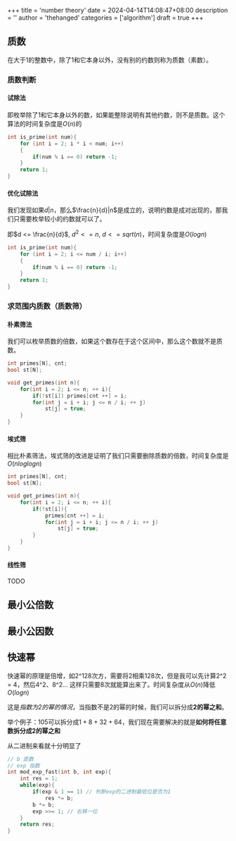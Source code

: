 +++
title = 'number theory'
date = 2024-04-14T14:08:47+08:00
description = ''
author = 'thehanged'
categories = ['algorithm']
draft = true
+++

## 质数
在大于1的整数中，除了1和它本身以外，没有别的约数则称为质数（素数）。

### 质数判断
#### 试除法
即枚举除了1和它本身以外的数，如果能整除说明有其他约数，则不是质数。这个算法的时间复杂度是$O(n)$的
```cpp
int is_prime(int num){
    for (int i = 2; i * i < num; i++)
    {
        if(num % i == 0) return -1;
    }
    return 1;
}
```

#### 优化试除法
我们发现如果$d|n$，那么$\frac{n}{d}|n$是成立的，说明约数是成对出现的，那我们只需要枚举较小的约数就可以了。

即$d <= \frac{n}{d}$, $d^2 <= n$, $d <= sqrt(n)$，时间复杂度是$O(logn)$
```cpp
int is_prime(int num){
    for (int i = 2; i <= num / i; i++)
    {
        if(num % i == 0) return -1;
    }
    return 1;
}
```

### 求范围内质数（质数筛）
#### 朴素筛法
我们可以枚举质数的倍数，如果这个数存在于这个区间中，那么这个数就不是质数。
```cpp
int primes[N], cnt;
bool st[N];

void get_primes(int n){
    for(int i = 2; i <= n; ++ i){
        if(!st[i]) primes[cnt ++] = i;
        for(int j = i + i; j <= n / i; ++ j)
            st[j] = true;
    }
}
```
#### 埃式筛
相比朴素筛法，埃式筛的改进是证明了我们只需要删除质数的倍数，时间复杂度是$O(nloglogn)$
```cpp
int primes[N], cnt;
bool st[N];

void get_primes(int n){
    for(int i = 2; i <= n; ++ i){
        if(!st[i]){
            primes[cnt ++] = i;
            for(int j = i + i; j <= n / i; ++ j)
                st[j] = true;
        } 
    }
}
```

#### 线性筛
TODO

## 最小公倍数

## 最小公因数


## 快速幂

快速幂的原理是倍增，如2^128次方，需要将2相乘128次，但是我可以先计算2^2 = 4，然后4^2、8^2... 这样只需要8次就能算出来了。时间复杂度从$O(n)$降低$O(logn)$

这是*指数为2的幂的情况*，当指数不是2的幂的时候，我们可以拆分成**2的幂之和**。

举个例子：105可以拆分成$1 + 8 + 32 + 64$，我们现在需要解决的就是**如何将任意数拆分成2的幂之和**

从二进制来看就十分明显了

```cpp
// b 底数
// exp 指数
int mod_exp_fast(int b, int exp){
    int res = 1;
    while(exp){
        if(exp & 1 == 1) // 判断exp的二进制最低位是否为1
            res *= b;
        b *= b;
        exp >>= 1; // 右移一位
    }
    return res;
}
```